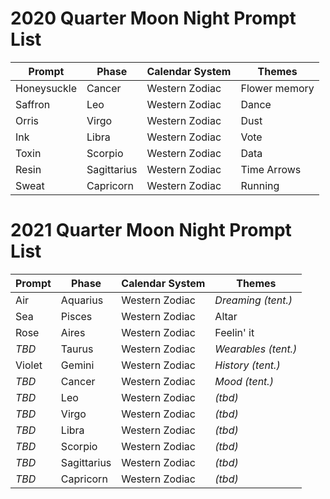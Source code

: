 # 2020 Quarter Moon Night Prompt List

| Prompt            | Phase          | Calendar System | Themes               |
| ----------        | -------------  | -----------     |  -----------------   |
| Honeysuckle       | Cancer         | Western Zodiac  | Flower memory        |
| Saffron           | Leo            | Western Zodiac  | Dance                |    
| Orris             | Virgo          | Western Zodiac  | Dust                 |   
| Ink               | Libra          | Western Zodiac  | Vote                 |    
| Toxin             | Scorpio        | Western Zodiac  | Data                 |    
| Resin             | Sagittarius    | Western Zodiac  | Time Arrows          |    
| Sweat             | Capricorn      | Western Zodiac  | Running              |     

# 2021 Quarter Moon Night Prompt List

| Prompt            | Phase          | Calendar System | Themes               |
| ----------        | -------------  | -----------     | -------------------  |
| Air               | Aquarius       | Western Zodiac  | _Dreaming (tent.)_   |
| Sea               | Pisces         | Western Zodiac  | Altar                |
| Rose              | Aires          | Western Zodiac  | Feelin' it           |
| _TBD_             | Taurus         | Western Zodiac  | _Wearables (tent.)_  |
| Violet            | Gemini         | Western Zodiac  | _History (tent.)_    |
| _TBD_             | Cancer         | Western Zodiac  | _Mood (tent.)_       |
| _TBD_             | Leo            | Western Zodiac  | _(tbd)_              |
| _TBD_             | Virgo          | Western Zodiac  | _(tbd)_              |
| _TBD_             | Libra          | Western Zodiac  | _(tbd)_              |
| _TBD_             | Scorpio        | Western Zodiac  | _(tbd)_              |
| _TBD_             | Sagittarius    | Western Zodiac  | _(tbd)_              |
| _TBD_             | Capricorn      | Western Zodiac  | _(tbd)_              |
